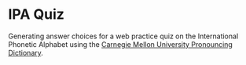 # IPA Quiz
Generating answer choices for a web practice quiz on the International Phonetic Alphabet using the [Carnegie Mellon University Pronouncing Dictionary](http://www.speech.cs.cmu.edu/cgi-bin/cmudict).
